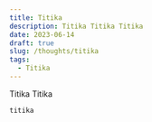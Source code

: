 ```yaml
---
title: Titika
description: Titika Titika Titika
date: 2023-06-14
draft: true
slug: /thoughts/titika
tags:
  - Titika
---
```


Titika Titika

```html
titika
```
